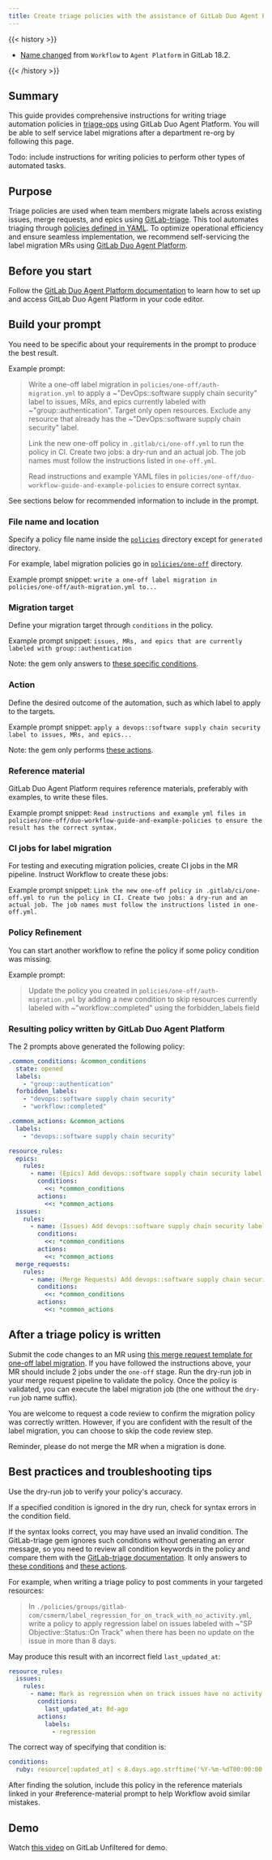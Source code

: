 ```yaml
---
title: Create triage policies with the assistance of GitLab Duo Agent Platform
---
```


{{< history >}}

- [Name changed](https://gitlab.com/gitlab-org/gitlab/-/issues/551382) from `Workflow` to `Agent Platform` in GitLab 18.2.

{{< /history >}}

## Summary

This guide provides comprehensive instructions for writing triage automation policies in [triage-ops](https://gitlab.com/gitlab-org/quality/triage-ops) using GitLab Duo Agent Platform. You will be able to self service label migrations after a department re-org by following this page.

Todo: include instructions for writing policies to perform other types of automated tasks.

## Purpose

Triage policies are used when team members migrate labels across existing issues, merge requests, and epics using [GitLab-triage](https://gitlab.com/gitlab-org/ruby/gems/gitlab-triage). This tool automates triaging through [policies defined in YAML](https://gitlab.com/gitlab-org/ruby/gems/gitlab-triage#what-is-a-triage-policy). To optimize operational efficiency and ensure seamless implementation, we recommend self-servicing the label migration MRs using [GitLab Duo Agent Platform](../../user/duo_agent_platform/_index.md).

## Before you start

Follow the [GitLab Duo Agent Platform documentation](../../user/duo_agent_platform/_index.md) to learn how to set up and access GitLab Duo Agent Platform in your code editor.

## Build your prompt

You need to be specific about your requirements in the prompt to produce the best result.

Example prompt:

> Write a one-off label migration in `policies/one-off/auth-migration.yml` to apply a ~"DevOps::software supply chain security" label to issues, MRs, and epics currently labeled with ~"group::authentication". Target only open resources. Exclude any resource that already has the ~"DevOps::software supply chain security" label.
>
> Link the new one-off policy in `.gitlab/ci/one-off.yml` to run the policy in CI. Create two jobs: a dry-run and an actual job. The job names must follow the instructions listed in `one-off.yml`.
>
> Read instructions and example YAML files in `policies/one-off/duo-workflow-guide-and-example-policies` to ensure correct syntax.

See sections below for recommended information to include in the prompt.

### File name and location

Specify a policy file name inside the [`policies`](https://gitlab.com/gitlab-org/quality/triage-ops/-/tree/master/policies?ref_type=heads) directory except for `generated` directory.

For example, label migration policies go in [`policies/one-off`](https://gitlab.com/gitlab-org/quality/triage-ops/-/tree/master/policies/one-off) directory.

Example prompt snippet: `write a one-off label migration in policies/one-off/auth-migration.yml to...`

### Migration target

Define your migration target through `conditions` in the policy.

Example prompt snippet: `issues, MRs, and epics that are currently labeled with group::authentication`

Note: the gem only answers to [these specific conditions](https://gitlab.com/gitlab-org/ruby/gems/gitlab-triage#conditions-field).

### Action

Define the desired outcome of the automation, such as which label to apply to the targets.

Example prompt snippet: `apply a devops::software supply chain security label to issues, MRs, and epics...`

Note: the gem only performs [these actions](https://gitlab.com/gitlab-org/ruby/gems/gitlab-triage#actions-field).

### Reference material

GitLab Duo Agent Platform requires reference materials, preferably with examples, to write these files.

Example prompt snippet: `Read instructions and example yml files in policies/one-off/duo-workflow-guide-and-example-policies to ensure the result has the correct syntax.`

### CI jobs for label migration

For testing and executing migration policies, create CI jobs in the MR pipeline. Instruct Workflow to create these jobs:

Example prompt snippet: `Link the new one-off policy in .gitlab/ci/one-off.yml to run the policy in CI. Create two jobs: a dry-run and an actual job. The job names must follow the instructions listed in one-off.yml.`

### Policy Refinement

You can start another workflow to refine the policy if some policy condition was missing.

Example prompt:

> Update the policy you created in `policies/one-off/auth-migration.yml` by adding a new condition to skip resources currently labeled with ~"workflow::completed" using the forbidden_labels field

### Resulting policy written by GitLab Duo Agent Platform

The 2 prompts above generated the following policy:

```yaml
.common_conditions: &common_conditions
  state: opened
  labels:
    - "group::authentication"
  forbidden_labels:
    - "devops::software supply chain security"
    - "workflow::completed"

.common_actions: &common_actions
  labels:
    - "devops::software supply chain security"

resource_rules:
  epics:
    rules:
      - name: (Epics) Add devops::software supply chain security label to group::authentication epics
        conditions:
          <<: *common_conditions
        actions:
          <<: *common_actions
  issues:
    rules:
      - name: (Issues) Add devops::software supply chain security label to group::authentication issues
        conditions:
          <<: *common_conditions
        actions:
          <<: *common_actions
  merge_requests:
    rules:
      - name: (Merge Requests) Add devops::software supply chain security label to group::authentication MRs
        conditions:
          <<: *common_conditions
        actions:
          <<: *common_actions
```

## After a triage policy is written

Submit the code changes to an MR using [this merge request template for one-off label migration](https://gitlab.com/gitlab-org/quality/triage-ops/-/blob/master/.gitlab/merge_request_templates/One-off-label-migration.md). If you have followed the instructions above, your MR should include 2 jobs under the `one-off` stage. Run the dry-run job in your merge request pipeline to validate the policy. Once the policy is validated, you can execute the label migration job (the one without the `dry-run` job name suffix).

You are welcome to request a code review to confirm the migration policy was correctly written. However, if you are confident with the result of the label migration, you can choose to skip the code review step.

Reminder, please do not merge the MR when a migration is done.

## Best practices and troubleshooting tips

Use the dry-run job to verify your policy's accuracy.

If a specified condition is ignored in the dry run, check for syntax errors in the condition field.

If the syntax looks correct, you may have used an invalid condition. The GitLab-triage gem ignores such conditions without generating an error message, so you need to review all condition keywords in the policy and compare them with the [GitLab-triage documentation](https://gitlab.com/gitlab-org/ruby/gems/gitlab-triage#defining-a-policy). It only answers to [these conditions](https://gitlab.com/gitlab-org/ruby/gems/gitlab-triage#conditions-field) and [these actions](https://gitlab.com/gitlab-org/ruby/gems/gitlab-triage#actions-field).

For example, when writing a triage policy to post comments in your targeted resources:

> In `./policies/groups/gitlab-com/csmerm/label_regression_for_on_track_with_no_activity.yml`, write a policy to apply regression label on issues labeled with ~"SP Objective::Status::On Track" when there has been no update on the issue in more than 8 days.

May produce this result with an incorrect field `last_updated_at`:

```yaml
resource_rules:
  issues:
    rules:
      - name: Mark as regression when on track issues have no activity for 8+ days
        conditions:
          last_updated_at: 8d-ago
        actions:
          labels:
            - regression
```

The correct way of specifying that condition is:

```yaml
conditions:
  ruby: resource[:updated_at] < 8.days.ago.strftime('%Y-%m-%dT00:00:00.000Z')
```

After finding the solution, include this policy in the reference materials linked in your #reference-material prompt to help Workflow avoid similar mistakes.

## Demo

Watch [this video](https://www.youtube.com/watch?v=AoCD4hh2nhc) on GitLab Unfiltered for demo.
